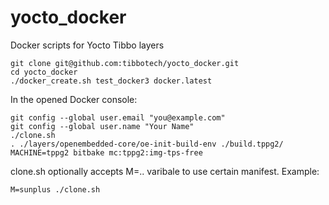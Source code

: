 # yocto_docker

Docker scripts for Yocto Tibbo layers
```
git clone git@github.com:tibbotech/yocto_docker.git
cd yocto_docker
./docker_create.sh test_docker3 docker.latest
```
In the opened Docker console:
```
git config --global user.email "you@example.com"
git config --global user.name "Your Name"
./clone.sh
. ./layers/openembedded-core/oe-init-build-env ./build.tppg2/
MACHINE=tppg2 bitbake mc:tppg2:img-tps-free
```
clone.sh optionally accepts M=.. varibale to use certain manifest. Example:
```
M=sunplus ./clone.sh
```
